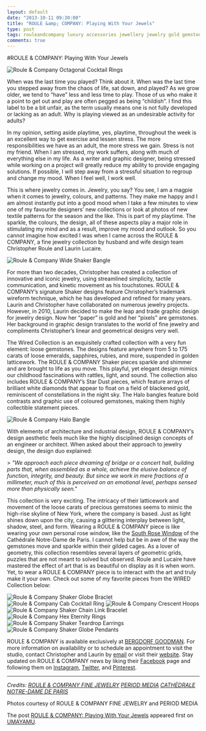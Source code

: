 ```yaml
---
layout: default
date: "2013-10-11 09:30:00"
title: "ROULE &amp; COMPANY: Playing With Your Jewels"
type: post
tags: rouleandcompany luxury accessories jewellery jewelry gold gemstones usa nyc artisan craftsmanship
comments: true
---
```



#ROULE &amp; COMPANY: Playing With Your Jewels

![Roule &amp; Company Octagonal Cocktail Rings][1]

When was the last time you played? Think about it. When was the last time you stepped away from the chaos of life, sat down, and played? As we grow older, we tend to “have” less and less time to play. Those of us who make it a point to get out and play are often pegged as being “childish”. I find this label to be a bit unfair, as the term usually means one is not fully developed or lacking as an adult. Why is playing viewed as an undesirable activity for adults?

In my opinion, setting aside playtime, yes, playtime, throughout the week is an excellent way to get exercise and lessen stress. The more responsibilities we have as an adult, the more stress we gain. Stress is not my friend. When I am stressed, my work suffers, along with much of everything else in my life. As a writer and graphic designer, being stressed while working on a project will greatly reduce my ability to provide engaging solutions. If possible, I will step away from a stressful situation to regroup and change my mood. When I feel well, I work well.

This is where jewelry comes in. Jewelry, you say? You see, I am a magpie when it comes to jewelry, colours, and patterns. They make me happy and I am almost instantly put into a good mood when I take a few minutes to view one of my favourite designers’ new collections or look at photos of new textile patterns for the season and the like. This is part of my playtime. The sparkle, the colours, the design, all of these aspects play a major role in stimulating my mind and as a result, improve my mood and outlook. So you cannot imagine how excited I was when I came across the ROULE &amp; COMPANY, a fine jewelry collection by husband and wife design team Christopher Roule and Laurin Lucaire.

![Roule &amp; Company Wide Shaker Bangle][2]

For more than two decades, Christopher has created a collection of innovative and iconic jewelry, using streamlined simplicity, tactile communication, and kinetic movement as his touchstones. ROULE &amp; COMPANY’s signature Shaker designs feature Christopher’s trademark wireform technique, which he has developed and refined for many years. Laurin and Christopher have collaborated on numerous jewelry projects. However, in 2010, Laurin decided to make the leap and trade graphic design for jewelry design. Now her “paper” is gold and her “pixels” are gemstones. Her background in graphic design translates to the world of fine jewelry and compliments Christopher’s linear and geometrical designs very well.

The Wired Collection is an exquisitely crafted collection with a very fun element: loose gemstones. The designs feature anywhere from 5 to 175 carats of loose emeralds, sapphires, rubies, and more, suspended in golden latticework. The ROULE &amp; COMPANY Shaker pieces sparkle and shimmer and are brought to life as you move. This playful, yet elegant design mimics our childhood fascinations with rattles, light, and sound. The collection also includes ROULE &amp; COMPANY’s Star Dust pieces, which feature arrays of brilliant white diamonds that appear to float on a field of blackened gold, reminiscent of constellations in the night sky. The Halo bangles feature bold contrasts and graphic use of coloured gemstones, making them highly collectible statement pieces.

![Roule &amp; Company Halo Bangle][3]

With elements of architecture and industrial design, ROULE &amp; COMPANY’s design aesthetic feels much like the highly disciplined design concepts of an engineer or architect. When asked about their approach to jewelry design, the design duo explained:

&gt; _"We approach each piece dreaming of bridge or a concert hall, building parts that, when assembled as a whole, achieve the elusive balance of function, integrity, and beauty. But since we work in mere fractions of a millimeter, much of this is perceived on an emotional level, perhaps sensed more than physically seen."_

This collection is very exciting. The intricacy of their latticework and movement of the loose carats of precious gemstones seems to mimic the high-rise skyline of New York, where the company is based. Just as light shines down upon the city, causing a glittering interplay between light, shadow, steel, and form. Wearing a ROULE &amp; COMPANY piece is like wearing your own personal rose window, like the [South Rose Window][4] of the Cathédrale Notre-Dame de Paris. I cannot help but be in awe of the way the gemstones move and sparkle within their gilded cages. As a lover of geometry, this collection resembles several layers of geometric grids, puzzles that are not meant to solved but observed. Roule and Lucaire have mastered the effect of art that is as beautiful on display as it is when worn. Yet, to wear a ROULE &amp; COMPANY piece is to interact with the art and truly make it your own. Check out some of my favorite pieces from the WIRED Collection below:

![Roule &amp; Company Shaker Globe Braclet][5] ![Roule &amp; Company Cab Cocktail Ring][6] ![Roule &amp; Company Crescent Hoops][7] ![Roule &amp; Company Shaker Chain Link Bracelet][8] ![Roule &amp; Company Hex Eternity Rings][9] ![Roule &amp; Company Shaker Teardrop Earrings][10] ![Roule &amp; Company Shaker Globe Pendants][11]

ROULE &amp; COMPANY is available exclusively at [BERGDORF GOODMAN][12]. For more information on availability or to schedule an appointment to visit the studio, contact Christopher and Laurin by [email][13] or visit their [website][14]. Stay updated on ROULE &amp; COMPANY news by liking their [Facebook][15] page and following them on [Instagram][16], [Twitter][17], and [Pinterest][18].

* * *

_Credits:
[ROULE &amp; COMPANY FINE JEWELRY][14]
[PERIOD MEDIA][19]
[CATHÉDRALE NOTRE-DAME DE PARIS][20]_

Photos courtesy of ROULE &amp; COMPANY FINE JEWELRY and PERIOD MEDIA

The post [ROULE &amp; COMPANY: Playing With Your Jewels][21]&nbsp;appeared first on [UMAYAMU][22].

   [1]: http://farm4.staticflickr.com/3753/10208639475_a0c9e4a3f3_o.jpg
   [2]: http://farm8.staticflickr.com/7416/10208758643_755e33188e_o.jpg
   [3]: http://farm4.staticflickr.com/3669/10208749953_85753b7acd_o.jpg
   [4]: http://www.notredamedeparis.fr/spip.php?article448
   [5]: http://farm4.staticflickr.com/3668/10208651976_75c7ee8ba0_o.jpg
   [6]: http://farm4.staticflickr.com/3688/10208651296_cd5d88377d_o.jpg
   [7]: http://farm4.staticflickr.com/3789/10208651526_be12ac6e4a_o.jpg
   [8]: http://farm6.staticflickr.com/5488/10208639615_6bf362195a_o.jpg
   [9]: http://farm4.staticflickr.com/3723/10208750093_2494e06d1c_o.jpg
   [10]: http://farm4.staticflickr.com/3779/10208541994_488c581965_o.jpg
   [11]: http://farm4.staticflickr.com/3750/10208651926_ac25b8deeb_o.jpg
   [12]: http://www.bergdorfgoodman.com/
   [13]: mailto:contact@rouleandcompany.com?subject=Hello%20ROULE%20&amp;%20COMPANY!&amp;body=I%20saw%20your%20feature%20on%20UMAYAMU%20and%20want%20more%20information%20about%20your%20collection.
   [14]: http://www.rouleandcompany.com/
   [15]: https://www.facebook.com/pages/Roule-Company/154646298036451
   [16]: http://www.instagram.com/rouleandcompany
   [17]: http://www.twitter.com/rouleandcompany
   [18]: http://www.pinterest.com/rouleandcompany
   [19]: http://www.periodmedia.com
   [20]: http://www.notredamedeparis.fr/
   [21]: http://www.umayamu.com/post/63822329440/roule-company-playing-with-your-jewels
   [22]: http://www.umayamu.com/
